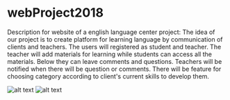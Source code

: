 # webProject2018
Description for website of a english language center project:
The idea of our project is to create platform for learning language by communication of clients and teachers. The users will registered as student and teacher. The teacher will add materials for learning while students can access all the materials. Below they can leave comments and questions. Teachers will be notified when there will be question or comments. There will be feature for choosing category according to client's current skills to develop them.

![alt text](https://github.com/zhaziraumirkalykova/webProject2018/blob/master/sample.png )
![alt text](https://github.com/zhaziraumirkalykova/webProject2018/blob/master/uml.jpg )
